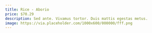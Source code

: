 ```yaml
---
title: Rice - Aborio
price: $70.29
description: Sed ante. Vivamus tortor. Duis mattis egestas metus.
image: https://via.placeholder.com/1000x600/000000/fff.png
---
```

